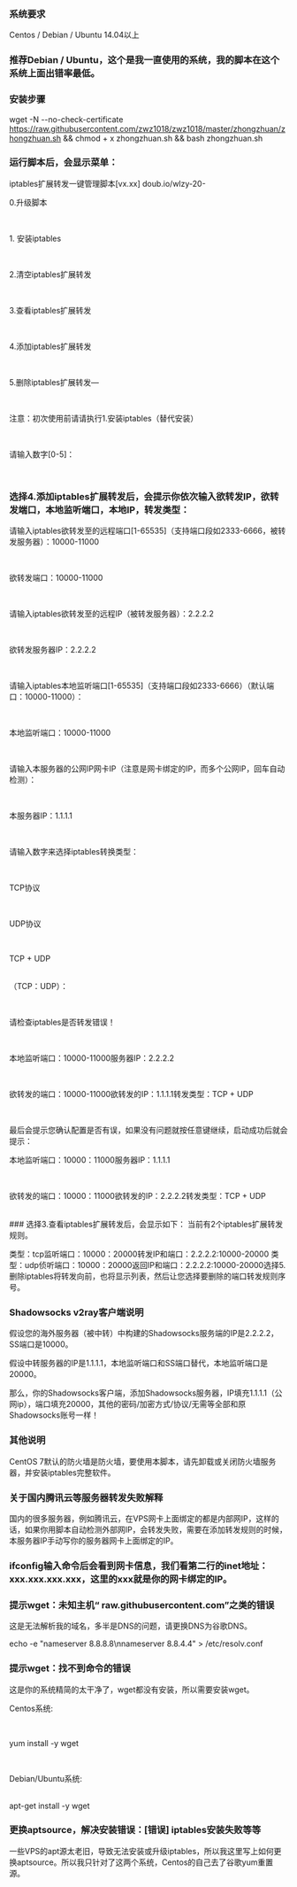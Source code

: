 ### 系统要求
Centos / Debian / Ubuntu 14.04以上
### 推荐Debian / Ubuntu，这个是我一直使用的系统，我的脚本在这个系统上面出错率最低。

### 安装步骤
wget -N --no-check-certificate https://raw.githubusercontent.com/zwz1018/zwz1018/master/zhongzhuan/zhongzhuan.sh && chmod + x zhongzhuan.sh && bash zhongzhuan.sh

### 运行脚本后，会显示菜单：
<p>iptables扩展转发一键管理脚本[vx.xx] doub.io/wlzy-20-

 <p>0.升级脚本</p><br>
 <p>1. 安装iptables</p><br>
 <p>2.清空iptables扩展转发</p><br>
 <p>3.查看iptables扩展转发</p><br>
 <p>4.添加iptables扩展转发</p><br>
 <p>5.删除iptables扩展转发—</p><br>
<p>注意：初次使用前请请执行1.安装iptables（替代安装）</p><br>
<p>请输入数字[0-5]：</p><br>

### 选择4.添加iptables扩展转发后，会提示你依次输入欲转发IP，欲转发端口，本地监听端口，本地IP，转发类型：
<p>请输入iptables欲转发至的远程端口[1-65535]（支持端口段如2333-6666，被转发服务器）：10000-11000</p><br>

<p>欲转发端口：10000-11000</p><br>

<p>请输入iptables欲转发至的远程IP（被转发服务器）：2.2.2.2</p><br>

<p>欲转发服务器IP：2.2.2.2</p><br>

<p>请输入iptables本地监听端口[1-65535]（支持端口段如2333-6666）（默认端口：10000-11000）：</p><br>

<p>本地监听端口：10000-11000</p><br>

<p>请输入本服务器的公网IP网卡IP（注意是网卡绑定的IP，而多个公网IP，回车自动检测）：</p><br>

<p>本服务器IP：1.1.1.1</p><br>

<p>请输入数字来选择iptables转换类型：</p><br>

<p>TCP协议</p><br>
<p>UDP协议</p><br>
<p>TCP + UDP</p><br>
（TCP：UDP）：</p><br>

<p>请检查iptables是否转发错误！</p><br>

<p>本地监听端口：10000-11000服务器IP：2.2.2.2</p><br>

<p>欲转发的端口：10000-11000欲转发的IP：1.1.1.1转发类型：TCP + UDP</p><br>
<p>最后会提示您确认配置是否有误，如果没有问题就按任意键继续，启动成功后就会提示：

本地监听端口：10000：11000服务器IP：1.1.1.1</p><br>

<p>欲转发的端口：10000：11000欲转发的IP：2.2.2.2转发类型：TCP + UDP</p><br>
### 选择3.查看iptables扩展转发后，会显示如下：
当前有2个iptables扩展转发规则。

类型：tcp监听端口：10000：20000转发IP和端口：2.2.2.2:10000-20000
类型：udp侦听端口：10000：20000返回IP和端口：2.2.2.2:10000-20000选择5.删除iptables将转发向前，也将显示列表，然后让您选择要删除的端口转发规则序号。

### Shadowsocks v2ray客户端说明
假设您的海外服务器（被中转）中构建的Shadowsocks服务端的IP是2.2.2.2，SS端口是10000。

假设中转服务器的IP是1.1.1.1，本地监听端口和SS端口替代，本地监听端口是20000。

那么，你的Shadowsocks客户端，添加Shadowsocks服务器，IP填充1.1.1.1（公网ip），端口填充20000，其他的密码/加密方式/协议/无需等全部和原Shadowsocks账号一样！

### 其他说明
CentOS 7默认的防火墙是防火墙，要使用本脚本，请先卸载或关闭防火墙服务器，并安装iptables完整软件。

### 关于国内腾讯云等服务器转发失败解释
国内的很多服务器，例如腾讯云，在VPS网卡上面绑定的都是内部网IP，这样的话，如果你用脚本自动检测外部网IP，会转发失败，需要在添加转发规则的时候，本服务器IP手动写你的服务器网卡上面绑定的IP。

### ifconfig输入命令后会看到网卡信息，我们看第二行的inet地址：xxx.xxx.xxx.xxx，这里的xxx就是你的网卡绑定的IP。

### 提示wget：未知主机“ raw.githubusercontent.com”之类的错误
这是无法解析我的域名，多半是DNS的问题，请更换DNS为谷歌DNS。
<p>echo -e "nameserver 8.8.8.8\nnameserver 8.8.4.4" > /etc/resolv.conf</p>

### 提示wget：找不到命令的错误
这是你的系统精简的太干净了，wget都没有安装，所以需要安装wget。
 <p>Centos系统:</p><br>
<p>yum install -y wget</p><br>

<p>Debian/Ubuntu系统:</p><br>
apt-get install -y wget

### 更换aptsource，解决安装错误：[错误] iptables安装失败等等
一些VPS的apt源太老旧，导致无法安装或升级iptables，所以我这里写上如何更换aptsource。所以我只针对了这两个系统，Centos的自己去了谷歌yum重置源。
